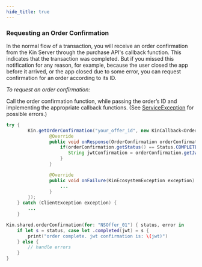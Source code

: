 ```yaml
---
hide_title: true
---
```


### Requesting an Order Confirmation ###

In the normal flow of a transaction, you will receive an order confirmation from the Kin Server through the purchase API's callback function. This indicates that the transaction was completed. But if you missed this notification for any reason, for example, because the user closed the app before it arrived, or the app closed due to some error, you can request confirmation for an order according to its ID.

*To request an order confirmation:*

Call the order confirmation function, while passing the order’s ID and implementing the appropriate callback functions. (See [ServiceException](api/COMMON_ERRORS.md#serviceexception---represents-an-error-communicating-with-kin-server-error-code-might-be) for possible errors.)

<!--DOCUSAURUS_CODE_TABS-->
<!--Android-->
```java
try {
        Kin.getOrderConfirmation("your_offer_id", new KinCallback<OrderConfirmation>() {
                @Override
                public void onResponse(OrderConfirmation orderConfirmation) {
                    if(orderConfirmation.getStatus() == Status.COMPLETED ){
                       String jwtConfirmation = orderConfirmation.getJwtConfirmation()
                    }
                }

                @Override
                public void onFailure(KinEcosystemException exception) {
                    ...
                }
        });
    } catch (ClientException exception) {
	    ...
    }
```
<!--iOS-->

```swift
Kin.shared.orderConfirmation(for: "NSOffer_01") { status, error in
    if let s = status, case let .completed(jwt) = s {
        print("order complete. jwt confirmation is: \(jwt)")
    } else {
        // handle errors
    }
}
```
<!--END_DOCUSAURUS_CODE_TABS-->

